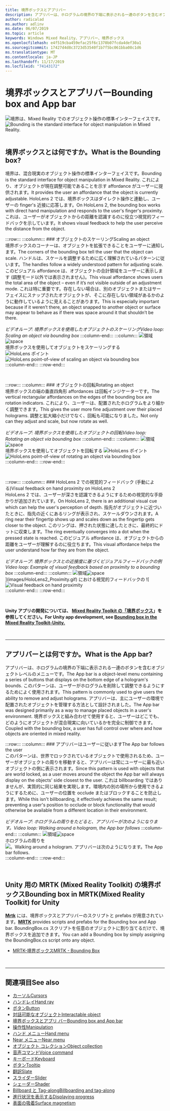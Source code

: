 ```yaml
---
title: 境界ボックスとアプリバー
description: アプリバーは、ホログラムの境界の下端に表示される一連のボタンを含むオブジェクトレベルのメニューです。
author: radicalad
ms.author: adlinv
ms.date: 06/07/2019
ms.topic: article
keywords: Windows Mixed Reality、アプリバー、境界ボックス
ms.openlocfilehash: e4f519cba459efac25f6c1370b07fcda4def30a1
ms.sourcegitcommit: 17427d4d8c3723d53540f1b7f5bc061bba08c1d6
ms.translationtype: MT
ms.contentlocale: ja-JP
ms.lasthandoff: 11/17/2019
ms.locfileid: "74143172"
---
```

# <a name="bounding-box-and-app-bar"></a><span data-ttu-id="3ee43-104">境界ボックスとアプリバー</span><span class="sxs-lookup"><span data-stu-id="3ee43-104">Bounding box and App bar</span></span>
<span data-ttu-id="3ee43-105">![境界は、Mixed Reality でのオブジェクト操作の標準インターフェイスです。](images/UX/UX_Hero_BoundingBox.jpg)</span><span class="sxs-lookup"><span data-stu-id="3ee43-105">![Bounding is the standard interface for object manipulation in Mixed Reality.](images/UX/UX_Hero_BoundingBox.jpg)</span></span><br>
<br>

## <a name="what-is-the-bounding-box"></a><span data-ttu-id="3ee43-106">境界ボックスとは何ですか。</span><span class="sxs-lookup"><span data-stu-id="3ee43-106">What is the Bounding box?</span></span>

<span data-ttu-id="3ee43-107">境界は、混合現実のオブジェクト操作の標準インターフェイスです。</span><span class="sxs-lookup"><span data-stu-id="3ee43-107">Bounding is the standard interface for object manipulation in Mixed Reality.</span></span> <span data-ttu-id="3ee43-108">これにより、オブジェクトが現在調整可能であることを示す affordance がユーザーに提供されます。</span><span class="sxs-lookup"><span data-stu-id="3ee43-108">It provides the user an affordance that the object is currently adjustable.</span></span> <span data-ttu-id="3ee43-109">HoloLens 2 では、境界ボックスはダイレクト操作と連動し、ユーザーの finger's 近接に応答します。</span><span class="sxs-lookup"><span data-stu-id="3ee43-109">On HoloLens 2, the bounding box works with direct hand manipulation and responds to the user's finger's proximity.</span></span> <span data-ttu-id="3ee43-110">これは、ユーザーがオブジェクトからの距離を認識するのに役立つ視覚的フィードバックを示しています。</span><span class="sxs-lookup"><span data-stu-id="3ee43-110">It shows visual feedback to help the user perceive the distance from the object.</span></span>

:::row:::
    :::column:::
        ### <a name="scaling-an-objectbr"></a><span data-ttu-id="3ee43-111">オブジェクトのスケーリング</span><span class="sxs-lookup"><span data-stu-id="3ee43-111">Scaling an object</span></span><br>
        <span data-ttu-id="3ee43-112">境界ボックスのコーナーは、オブジェクトを拡張できることをユーザーに通知します。</span><span class="sxs-lookup"><span data-stu-id="3ee43-112">The corners of the bounding box tell the user that the object can scale.</span></span> <span data-ttu-id="3ee43-113">ハンドルは、スケールを調整するために広く理解されているパターンに従います。</span><span class="sxs-lookup"><span data-stu-id="3ee43-113">The handles follow a widely understood pattern for adjusting scale.</span></span> <span data-ttu-id="3ee43-114">このビジュアル affordance は、オブジェクトの合計領域をユーザーに表示します (調整モード以外では表示されません)。</span><span class="sxs-lookup"><span data-stu-id="3ee43-114">This visual affordance shows users the total area of the object – even if it’s not visible outside of an adjustment mode.</span></span> <span data-ttu-id="3ee43-115">これは特に重要です。存在しない場合は、別のオブジェクトまたはサーフェイスにスナップされたオブジェクトが、そこに存在しない領域があるかのように動作しているように見えることがあります。</span><span class="sxs-lookup"><span data-stu-id="3ee43-115">This is especially important because if it weren’t there, an object snapped to another object or surface may appear to behave as if there was space around it that shouldn’t be there.</span></span><br>
        <br>
        <span data-ttu-id="3ee43-116">*ビデオループ: 境界ボックスを使用したオブジェクトのスケーリング*</span><span class="sxs-lookup"><span data-stu-id="3ee43-116">*Video loop: Scaling an object via bounding box*</span></span>
    :::column-end:::
        :::column:::
        <span data-ttu-id="3ee43-117">![領域](images/spacer-20x582.png)</span><span class="sxs-lookup"><span data-stu-id="3ee43-117">![space](images/spacer-20x582.png)</span></span><br>
       <span data-ttu-id="3ee43-118">境界ボックスを使用してオブジェクトをスケーリングする ![HoloLens ポイント](images/HoloLens2_BoundingBox.gif)</span><span class="sxs-lookup"><span data-stu-id="3ee43-118">![HoloLens point-of-view of scaling an object via bounding box](images/HoloLens2_BoundingBox.gif)</span></span><br>
    :::column-end:::
:::row-end:::

<br>

:::row:::
    :::column:::
        ### <a name="rotating-an-objectbr"></a><span data-ttu-id="3ee43-119">オブジェクトの回転</span><span class="sxs-lookup"><span data-stu-id="3ee43-119">Rotating an object</span></span><br>
        <span data-ttu-id="3ee43-120">境界ボックスの端の垂直四角形 affordances は回転インジケーターです。</span><span class="sxs-lookup"><span data-stu-id="3ee43-120">The vertical rectangular affordances on the edges of the bounding box are rotation indicators.</span></span> <span data-ttu-id="3ee43-121">これにより、ユーザーは、配置されたホログラムをより細かく調整できます。</span><span class="sxs-lookup"><span data-stu-id="3ee43-121">This gives the user more fine adjustment over their placed holograms.</span></span> <span data-ttu-id="3ee43-122">調整と拡大縮小だけでなく、回転も可能になりました。</span><span class="sxs-lookup"><span data-stu-id="3ee43-122">Not only can they adjust and scale, but now rotate as well.</span></span><br>
        <br>
        <span data-ttu-id="3ee43-123">*ビデオループ: 境界ボックスを使用したオブジェクトの回転*</span><span class="sxs-lookup"><span data-stu-id="3ee43-123">*Video loop: Rotating an object via bounding box*</span></span>
    :::column-end:::
        :::column:::
        <span data-ttu-id="3ee43-124">![領域](images/spacer-20x582.png)</span><span class="sxs-lookup"><span data-stu-id="3ee43-124">![space](images/spacer-20x582.png)</span></span><br>
       <span data-ttu-id="3ee43-125">境界ボックスを使用してオブジェクトを回転する ![HoloLens ポイント](images/HoloLens2_BoundingBox_Rotate.gif)</span><span class="sxs-lookup"><span data-stu-id="3ee43-125">![HoloLens point-of-view of rotating an object via bounding box](images/HoloLens2_BoundingBox_Rotate.gif)</span></span><br>
    :::column-end:::
:::row-end:::

<br>

:::row:::
    :::column:::
        ### <a name="visual-feedback-on-hand-proximity-on-hololens-2br"></a><span data-ttu-id="3ee43-126">HoloLens 2 での視覚的フィードバック (手動による)</span><span class="sxs-lookup"><span data-stu-id="3ee43-126">Visual feedback on hand proximity on HoloLens 2</span></span><br>
        <span data-ttu-id="3ee43-127">HoloLens 2 では、ユーザーが深さを認識できるようにするための視覚的な手掛かりが追加されています。</span><span class="sxs-lookup"><span data-stu-id="3ee43-127">On HoloLens 2, there is an additional visual cue which can help the user's perception of depth.</span></span> <span data-ttu-id="3ee43-128">指先がオブジェクトに近づいたときに、指先の近くにあるリングが表示され、スケールダウンされます。</span><span class="sxs-lookup"><span data-stu-id="3ee43-128">A ring near their fingertip shows up and scales down as the fingertip gets closer to the object.</span></span> <span data-ttu-id="3ee43-129">このリングは、押された状態に達したときに、最終的にドットに収束します。</span><span class="sxs-lookup"><span data-stu-id="3ee43-129">The ring eventually converges into a dot when the pressed state is reached.</span></span> <span data-ttu-id="3ee43-130">このビジュアル affordance は、オブジェクトからの距離をユーザーが理解するのに役立ちます。</span><span class="sxs-lookup"><span data-stu-id="3ee43-130">This visual affordance helps the user understand how far they are from the object.</span></span><br>
        <br>
        <span data-ttu-id="3ee43-131">*ビデオループ: 境界ボックスとの近接度に基づくビジュアルフィードバックの例*</span><span class="sxs-lookup"><span data-stu-id="3ee43-131">*Video loop: Example of visual feedback based on proximity to a bounding box*</span></span>
    :::column-end:::
        :::column:::
        <span data-ttu-id="3ee43-132">![領域](images/spacer-20x582.png)</span><span class="sxs-lookup"><span data-stu-id="3ee43-132">![space](images/spacer-20x582.png)</span></span><br>
       <span data-ttu-id="3ee43-133">](images/HoloLens2_Proximity.gif) における視覚的フィードバックの ![</span><span class="sxs-lookup"><span data-stu-id="3ee43-133">![Visual feedback on hand proximity](images/HoloLens2_Proximity.gif)</span></span><br>
    :::column-end:::
:::row-end:::

<br>

<span data-ttu-id="3ee43-134">**Unity アプリの開発については、 [Mixed Reality Toolkit の「境界ボックス](https://microsoft.github.io/MixedRealityToolkit-Unity/Documentation/README_BoundingBox.html)」を参照してください。**</span><span class="sxs-lookup"><span data-stu-id="3ee43-134">**For Unity app development, see [Bounding box in the Mixed Reality Toolkit-Unity.](https://microsoft.github.io/MixedRealityToolkit-Unity/Documentation/README_BoundingBox.html)**</span></span>

<br>

---

## <a name="what-is-the-app-bar"></a><span data-ttu-id="3ee43-135">アプリバーとは何ですか。</span><span class="sxs-lookup"><span data-stu-id="3ee43-135">What is the App bar?</span></span>

<span data-ttu-id="3ee43-136">アプリバーは、ホログラムの境界の下端に表示される一連のボタンを含むオブジェクトレベルのメニューです。</span><span class="sxs-lookup"><span data-stu-id="3ee43-136">The App bar is a object-level menu containing a series of buttons that displays on the bottom edge of a hologram's bounds.</span></span> <span data-ttu-id="3ee43-137">このパターンは、ユーザーがホログラムを削除して調整できるようにするためによく使用されます。</span><span class="sxs-lookup"><span data-stu-id="3ee43-137">This pattern is commonly used to give users the ability to remove and adjust holograms.</span></span> <span data-ttu-id="3ee43-138">アプリバーは、主にユーザーの環境で配置されたオブジェクトを管理する方法として設計されました。</span><span class="sxs-lookup"><span data-stu-id="3ee43-138">The App bar was designed primarily as a way to manage placed objects in a user's environment.</span></span> <span data-ttu-id="3ee43-139">境界ボックスと組み合わせて使用すると、ユーザーはどこでも、どのようにオブジェクトが混合現実に向いているかを完全に制御できます。</span><span class="sxs-lookup"><span data-stu-id="3ee43-139">Coupled with the bounding box, a user has full control over where and how objects are oriented in mixed reality.</span></span>

:::row:::
    :::column:::
        ### <a name="the-app-bar-follows-the-userbr"></a><span data-ttu-id="3ee43-140">アプリバーはユーザーに従います</span><span class="sxs-lookup"><span data-stu-id="3ee43-140">The App bar follows the user</span></span><br>
        <span data-ttu-id="3ee43-141">このパターンは、世界でロックされているオブジェクトで使用されるため、ユーザーがオブジェクトの周りを移動すると、アプリバーは常にユーザーに最も近いオブジェクトの側に表示されます。</span><span class="sxs-lookup"><span data-stu-id="3ee43-141">Since this pattern is used with objects that are world locked, as a user moves around the object the App bar will always display on the objects' side closest to the user.</span></span> <span data-ttu-id="3ee43-142">これは billboarding ではありませんが、実質的に同じ結果を実現します。環境内の別の場所から使用できるようにするために、ユーザーの位置を occlude またはブロックすることを防止します。</span><span class="sxs-lookup"><span data-stu-id="3ee43-142">While this isn't billboarding, it effectively achieves the same result; preventing a user's position to occlude or block functionality that would otherwise be available from a different location in their environment.</span></span> <br>
        <br>
        <span data-ttu-id="3ee43-143">*ビデオループ: ホログラムの周りをたどると、アプリバーが次のようになります。*</span><span class="sxs-lookup"><span data-stu-id="3ee43-143">*Video loop: Walking around a hologram, the App bar follows*</span></span>
    :::column-end:::
        :::column:::
        <span data-ttu-id="3ee43-144">![領域](images/spacer-20x582.png)</span><span class="sxs-lookup"><span data-stu-id="3ee43-144">![space](images/spacer-20x582.png)</span></span><br>
       <span data-ttu-id="3ee43-145">ホログラムの周りを ![。</span><span class="sxs-lookup"><span data-stu-id="3ee43-145">![Walking around a hologram.</span></span> <span data-ttu-id="3ee43-146">アプリバーは次のようになります。](images/HoloLens2_AppBarFollowing.gif)</span><span class="sxs-lookup"><span data-stu-id="3ee43-146">The App bar follows.](images/HoloLens2_AppBarFollowing.gif)</span></span><br>
    :::column-end:::
:::row-end:::

<br>


## <a name="bounding-box-in-mrtkmixed-reality-toolkit-for-unity"></a><span data-ttu-id="3ee43-147">Unity 用の MRTK (Mixed Reality Toolkit) の境界ボックス</span><span class="sxs-lookup"><span data-stu-id="3ee43-147">Bounding box in MRTK(Mixed Reality Toolkit) for Unity</span></span>
<span data-ttu-id="3ee43-148">**[Mrtk](https://github.com/Microsoft/MixedRealityToolkit-Unity)** には、境界ボックスとアプリバーのスクリプトと prefabs が用意されています。</span><span class="sxs-lookup"><span data-stu-id="3ee43-148">**[MRTK](https://github.com/Microsoft/MixedRealityToolkit-Unity)** provides scripts and prefabs for the Bounding box and App bar.</span></span> <span data-ttu-id="3ee43-149">BoundingBox.cs スクリプトを任意のオブジェクトに割り当てるだけで、境界ボックスを追加できます。</span><span class="sxs-lookup"><span data-stu-id="3ee43-149">You can add a Bounding box by simply assigning the BoundingBox.cs script onto any object.</span></span>

* [<span data-ttu-id="3ee43-150">MRTK-境界ボックス</span><span class="sxs-lookup"><span data-stu-id="3ee43-150">MRTK - Bounding Box</span></span>](https://microsoft.github.io/MixedRealityToolkit-Unity/Documentation/README_BoundingBox.html)


<br>

---


## <a name="see-also"></a><span data-ttu-id="3ee43-151">関連項目</span><span class="sxs-lookup"><span data-stu-id="3ee43-151">See also</span></span>

* [<span data-ttu-id="3ee43-152">カーソル</span><span class="sxs-lookup"><span data-stu-id="3ee43-152">Cursors</span></span>](cursors.md)
* [<span data-ttu-id="3ee43-153">ハンドレイ</span><span class="sxs-lookup"><span data-stu-id="3ee43-153">Hand ray</span></span>](point-and-commit.md)
* [<span data-ttu-id="3ee43-154">ボタン</span><span class="sxs-lookup"><span data-stu-id="3ee43-154">Button</span></span>](button.md)
* [<span data-ttu-id="3ee43-155">対話可能なオブジェクト</span><span class="sxs-lookup"><span data-stu-id="3ee43-155">Interactable object</span></span>](interactable-object.md)
* [<span data-ttu-id="3ee43-156">境界ボックスとアプリ バー</span><span class="sxs-lookup"><span data-stu-id="3ee43-156">Bounding box and App bar</span></span>](app-bar-and-bounding-box.md)
* [<span data-ttu-id="3ee43-157">操作性</span><span class="sxs-lookup"><span data-stu-id="3ee43-157">Manipulation</span></span>](direct-manipulation.md)
* [<span data-ttu-id="3ee43-158">ハンド メニュー</span><span class="sxs-lookup"><span data-stu-id="3ee43-158">Hand menu</span></span>](hand-menu.md)
* [<span data-ttu-id="3ee43-159">Near メニュー</span><span class="sxs-lookup"><span data-stu-id="3ee43-159">Near menu</span></span>](near-menu.md)
* [<span data-ttu-id="3ee43-160">オブジェクト コレクション</span><span class="sxs-lookup"><span data-stu-id="3ee43-160">Object collection</span></span>](object-collection.md)
* [<span data-ttu-id="3ee43-161">音声コマンド</span><span class="sxs-lookup"><span data-stu-id="3ee43-161">Voice command</span></span>](voice-input.md)
* [<span data-ttu-id="3ee43-162">キーボード</span><span class="sxs-lookup"><span data-stu-id="3ee43-162">Keyboard</span></span>](keyboard.md)
* [<span data-ttu-id="3ee43-163">ボタン</span><span class="sxs-lookup"><span data-stu-id="3ee43-163">Tooltip</span></span>](tooltip.md)
* [<span data-ttu-id="3ee43-164">翻訳</span><span class="sxs-lookup"><span data-stu-id="3ee43-164">Slate</span></span>](slate.md)
* [<span data-ttu-id="3ee43-165">スライダー</span><span class="sxs-lookup"><span data-stu-id="3ee43-165">Slider</span></span>](slider.md)
* [<span data-ttu-id="3ee43-166">シェーダー</span><span class="sxs-lookup"><span data-stu-id="3ee43-166">Shader</span></span>](shader.md)
* [<span data-ttu-id="3ee43-167">Billboard と Tag-along</span><span class="sxs-lookup"><span data-stu-id="3ee43-167">Billboarding and tag-along</span></span>](billboarding-and-tag-along.md)
* [<span data-ttu-id="3ee43-168">進行状況を表示する</span><span class="sxs-lookup"><span data-stu-id="3ee43-168">Displaying progress</span></span>](progress.md)
* [<span data-ttu-id="3ee43-169">表面の吸着</span><span class="sxs-lookup"><span data-stu-id="3ee43-169">Surface magnetism</span></span>](surface-magnetism.md)
